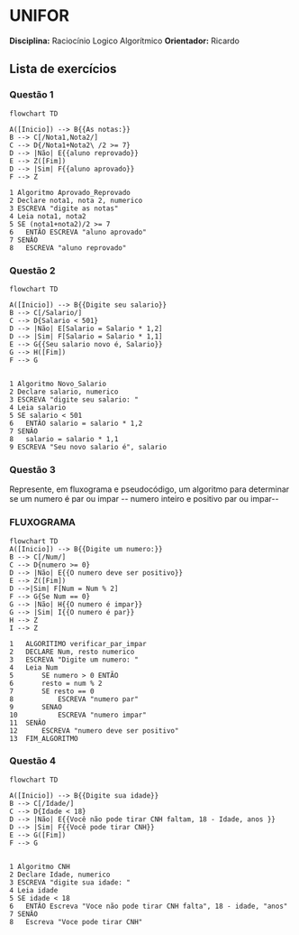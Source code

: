 # UNIFOR
**Disciplina:** Raciocínio Logico Algorítmico
**Orientador:** Ricardo
## Lista de exercícios
### Questão 1
```mermaid
flowchart TD

A([Inicio]) --> B{{As notas:}}
B --> C[/Nota1,Nota2/]
C --> D{/Nota1+Nota2\ /2 >= 7}	
D --> |Não| E{{aluno reprovado}}
E --> Z([Fim])
D --> |Sim| F{{aluno aprovado}}
F --> Z

```

```
1 Algoritmo Aprovado_Reprovado
2 Declare nota1, nota 2, numerico
3 ESCREVA "digite as notas"
4 Leia nota1, nota2
5 SE (nota1+nota2)/2 >= 7
6 	ENTÃO ESCREVA "aluno aprovado"
7 SENÂO
8 	ESCREVA "aluno reprovado"
```


### Questão 2
```mermaid
flowchart TD

A([Inicio]) --> B{{Digite seu salario}}
B --> C[/Salario/]
C --> D{Salario < 501}	
D --> |Não| E[Salario = Salario * 1,2]
D --> |Sim| F[Salario = Salario * 1,1]
E --> G{{Seu salario novo é, Salario}}
G --> H([Fim])
F --> G


```

```
1 Algoritmo Novo_Salario
2 Declare salario, numerico
3 ESCREVA "digite seu salario: "
4 Leia salario
5 SE salario < 501
6 	ENTÂO salario = salario * 1,2
7 SENÂO
8 	salario = salario * 1,1
9 ESCREVA "Seu novo salario é", salario

```

### Questão 3
Represente, em fluxograma e pseudocódigo, um algoritmo para determinar se um numero é par ou impar -- numero inteiro e positivo par ou impar--

### FLUXOGRAMA
```mermaid
flowchart TD
A([Inicio]) --> B{{Digite um numero:}}
B --> C[/Num/]
C --> D{numero >= 0}	
D --> |Não| E{{O numero deve ser positivo}}
E --> Z([Fim])
D -->|Sim| F[Num = Num % 2]
F --> G{Se Num == 0} 
G --> |Não| H{{O numero é impar}}
G --> |Sim| I{{O numero é par}}
H --> Z
I --> Z

```

```
1	ALGORITIMO verificar_par_impar
2	DECLARE Num, resto numerico
3	ESCREVA "Digite um numero: "
4	Leia Num
5		SE numero > 0 ENTÃO
6		resto = num % 2
7		SE resto == 0 
8			ESCREVA "numero par"
9		SENAO
10			ESCREVA "numero impar"
11	SENÂO 
12		ESCREVA "numero deve ser positivo"
13	FIM_ALGORITMO

```

### Questão 4

```mermaid
flowchart TD

A([Inicio]) --> B{{Digite sua idade}}
B --> C[/Idade/]
C --> D{Idade < 18}	
D --> |Não| E{{Você não pode tirar CNH faltam, 18 - Idade, anos }}
D --> |Sim| F{{Você pode tirar CNH}}
E --> G([Fim])
F --> G


```

```
1 Algoritmo CNH
2 Declare Idade, numerico
3 ESCREVA "digite sua idade: "
4 Leia idade
5 SE idade < 18
6 	ENTÂO Escreva "Voce não pode tirar CNH falta", 18 - idade, "anos"
7 SENÂO
8 	Escreva "Voce pode tirar CNH"





```
